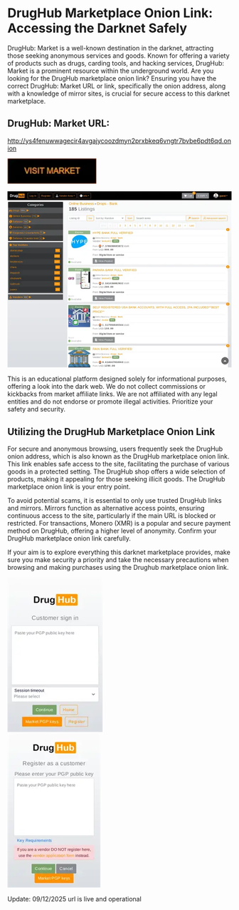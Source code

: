 # DrugHub Marketplace Onion Link: Accessing the Darknet Safely

DrugHub: Market is a well-known destination in the darknet, attracting those seeking anonymous services and goods. Known for offering a variety of products such as drugs, carding tools, and hacking services, DrugHub: Market is a prominent resource within the underground world. Are you looking for the DrugHub marketplace onion link? Ensuring you have the correct DrugHub: Market URL or link, specifically the onion address, along with a knowledge of mirror sites, is crucial for secure access to this darknet marketplace.

## DrugHub: Market URL:

http://ys4fenuwwagecir4avgajycoozdmyn2prxbkeq6vngtr7bvbe6pdt6qd.onion

[<img src="/gallery/crisp.webp" width="200">](http://ys4fenuwwagecir4avgajycoozdmyn2prxbkeq6vngtr7bvbe6pdt6qd.onion)


<a href="http://ys4fenuwwagecir4avgajycoozdmyn2prxbkeq6vngtr7bvbe6pdt6qd.onion"><img src="/gallery/setup.webp" alt="image" style="max-width: 100%;"><a>

This is an educational platform designed solely for informational purposes, offering a look into the dark web. We do not collect commissions or kickbacks from market affiliate links. We are not affiliated with any legal entities and do not endorse or promote illegal activities. Prioritize your safety and security.

## Utilizing the DrugHub Marketplace Onion Link

For secure and anonymous browsing, users frequently seek the DrugHub onion address, which is also known as the DrugHub marketplace onion link. This link enables safe access to the site, facilitating the purchase of various goods in a protected setting. The DrugHub shop offers a wide selection of products, making it appealing for those seeking illicit goods. The DrugHub marketplace onion link is your entry point.

To avoid potential scams, it is essential to only use trusted DrugHub links and mirrors. Mirrors function as alternative access points, ensuring continuous access to the site, particularly if the main URL is blocked or restricted. For transactions, Monero (XMR) is a popular and secure payment method on DrugHub, offering a higher level of anonymity. Confirm your DrugHub marketplace onion link carefully.

If your aim is to explore everything this darknet marketplace provides, make sure you make security a priority and take the necessary precautions when browsing and making purchases using the Drughub marketplace onion link.


<a href="http://ys4fenuwwagecir4avgajycoozdmyn2prxbkeq6vngtr7bvbe6pdt6qd.onion"><img src="/gallery/open.webp" alt="image" style="max-width: 100%;"><a>  
<a href="http://ys4fenuwwagecir4avgajycoozdmyn2prxbkeq6vngtr7bvbe6pdt6qd.onion"><img src="/gallery/see.webp" alt="image" style="max-width: 100%;"><a>









Update:  09/12/2025 url is live and operational
